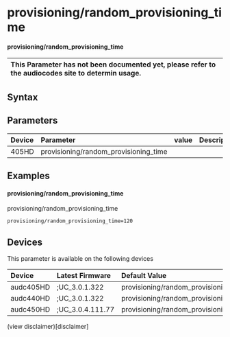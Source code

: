 ﻿---
description: provisioning/random_provisioning_time
search: false
---

# provisioning/random_provisioning_time

#### provisioning/random_provisioning_time


| This Parameter has not been documented yet, please refer to the audiocodes site to determin usage.  | 
| :--- |

## Syntax

## Parameters
|Device|Parameter|value|Description|
|:---|:---|:---|:---|
| 405HD | provisioning/random_provisioning_time |  |  |

## Examples
#### provisioning/random_provisioning_time

provisioning/random_provisioning_time

```
provisioning/random_provisioning_time=120
```

## Devices
This parameter is available on the following devices

| Device | Latest Firmware | Default Value |
|:---|:---|:---|
| audc405HD | ;UC_3.0.1.322 | provisioning/random_provisioning_time=120 
| audc440HD | ;UC_3.0.1.322 | provisioning/random_provisioning_time=120 
| audc450HD | ;UC_3.0.4.111.77 | provisioning/random_provisioning_time=120 

(view disclaimer)[disclaimer]
